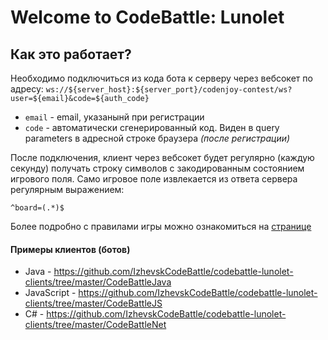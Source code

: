 # Welcome to CodeBattle: Lunolet
## Как это работает?
Необходимо подключиться из кода бота к серверу через вебсокет по адресу:
`ws://${server_host}:${server_port}/codenjoy-contest/ws?user=${email}&code=${auth_code}`
- `email` - email, указанынй при регистрации
- `code` - автоматически сгенерированный код. Виден в query parameters в адресной строке браузера *(после регистрации)*

После подключения, клиент через вебсокет будет регулярно (каждую секунду) получать строку символов с закодированным состоянием игрового поля. 
Само игровое поле извлекается из ответа сервера регулярным выражением:
```
^board=(.*)$
```

Более подробно с правилами игры можно ознакомиться на [странице](Rules.md)

#### Примеры клиентов (ботов)
- Java - https://github.com/IzhevskCodeBattle/codebattle-lunolet-clients/tree/master/CodeBattleJava 
- JavaScript - https://github.com/IzhevskCodeBattle/codebattle-lunolet-clients/tree/master/CodeBattleJS
- C# - https://github.com/IzhevskCodeBattle/codebattle-lunolet-clients/tree/master/CodeBattleNet
